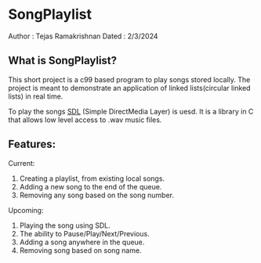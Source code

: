 # SongPlaylist

Author : Tejas Ramakrishnan
Dated  : 2/3/2024

## What is SongPlaylist?

This short project is a c99 based program to play songs stored locally.
The project is meant to demonstrate an application of linked lists(circular linked lists) in real time.

To play the songs [SDL]("https://www.libsdl.org/") (Simple DirectMedia Layer) is uesd. It is a library in C that allows low level access to .wav music files.


## Features:

Current:
1. Creating a playlist, from existing local songs.
2. Adding a new song to the end of the queue.
3. Removing any song based on the song number.

Upcoming:
1. Playing the song using SDL.
2. The ability to Pause/Play/Next/Previous.
3. Adding a song anywhere in the queue.
4. Removing song based on song name.


